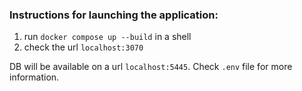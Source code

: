 ### Instructions for launching the application:

1. run `docker compose up --build` in a shell
1. check the url `localhost:3070`

DB will be available on a url `localhost:5445`. Check `.env` file for more information. 